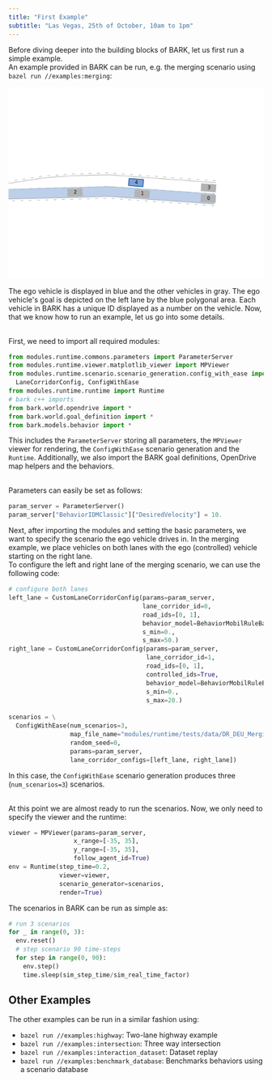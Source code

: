 ```yaml
---
title: "First Example"
subtitle: "Las Vegas, 25th of October, 10am to 1pm"
---
```


Before diving deeper into the building blocks of BARK, let us first run a simple example.
<br />
An example provided in BARK can be run, e.g. the merging scenario using `bazel run //examples:merging`:

<div align="center">

![BARK Simulator](../images/merging.gif)

</div>
The ego vehicle is displayed in blue and the other vehicles in gray.
The ego vehicle's goal is depicted on the left lane by the blue polygonal area.
Each vehicle in BARK has a unique ID displayed as a number on the vehicle.
Now, that we know how to run an example, let us go into some details.
<br /><br />

First, we need to import all required modules:
```python
from modules.runtime.commons.parameters import ParameterServer
from modules.runtime.viewer.matplotlib_viewer import MPViewer
from modules.runtime.scenario.scenario_generation.config_with_ease import \
  LaneCorridorConfig, ConfigWithEase
from modules.runtime.runtime import Runtime
# bark c++ imports
from bark.world.opendrive import *
from bark.world.goal_definition import *
from bark.models.behavior import *
```
This includes the `ParameterServer` storing all parameters, the `MPViewer` viewer for rendering, the `ConfigWithEase` scenario generation and the `Runtime`.
Additionally, we also import the BARK goal definitions, OpenDrive map helpers and the behaviors.
<br />
<br />


Parameters can easily be set as follows:

```python
param_server = ParameterServer()
param_server["BehaviorIDMClassic"]["DesiredVelocity"] = 10.
```

Next, after importing the modules and setting the basic parameters, we want to specify the scenario the ego vehicle drives in.
In the merging example, we place vehicles on both lanes with the ego (controlled) vehicle starting on the right lane.<br/>
To configure the left and right lane of the merging scenario, we can use the following code:

```python
# configure both lanes
left_lane = CustomLaneCorridorConfig(params=param_server,
                                     lane_corridor_id=0,
                                     road_ids=[0, 1],
                                     behavior_model=BehaviorMobilRuleBased(param_server),
                                     s_min=0.,
                                     s_max=50.)
right_lane = CustomLaneCorridorConfig(params=param_server,
                                      lane_corridor_id=1,
                                      road_ids=[0, 1],
                                      controlled_ids=True,
                                      behavior_model=BehaviorMobilRuleBased(param_server),
                                      s_min=0.,
                                      s_max=20.)

scenarios = \
  ConfigWithEase(num_scenarios=3,
                 map_file_name="modules/runtime/tests/data/DR_DEU_Merging_MT_v01_shifted.xodr",
                 random_seed=0,
                 params=param_server,
                 lane_corridor_configs=[left_lane, right_lane])
```

In this case, the `ConfigWithEase` scenario generation produces three (`num_scenarios=3`) scenarios.
<br/>
<br/>

At this point we are almost ready to run the scenarios.
Now, we only need to specify the viewer and the runtime:

```python
viewer = MPViewer(params=param_server,
                  x_range=[-35, 35],
                  y_range=[-35, 35],
                  follow_agent_id=True)
env = Runtime(step_time=0.2,
              viewer=viewer,
              scenario_generator=scenarios,
              render=True)
```

The scenarios in BARK can be run as simple as:
```python
# run 3 scenarios
for _ in range(0, 3):
  env.reset()
  # step scenario 90 time-steps
  for step in range(0, 90):
    env.step()
    time.sleep(sim_step_time/sim_real_time_factor)
```


## Other Examples
The other examples can be run in a similar fashion using:

* `bazel run //examples:highway`: Two-lane highway example
* `bazel run //examples:intersection`: Three way intersection
* `bazel run //examples:interaction_dataset`: Dataset replay
* `bazel run //examples:benchmark_database`: Benchmarks behaviors using a scenario database